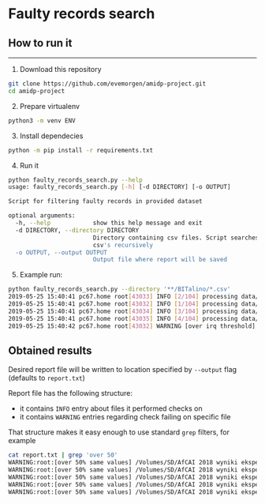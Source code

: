 # Faulty records search

## How to run it
------

1. Download this repository
```bash
git clone https://github.com/evemorgen/amidp-project.git
cd amidp-project
```
2. Prepare virtualenv
```bash
python3 -m venv ENV
```

3. Install dependecies
```bash
python -m pip install -r requirements.txt
```

4. Run it
```bash
python faulty_records_search.py --help
usage: faulty_records_search.py [-h] [-d DIRECTORY] [-o OUTPUT]

Script for filtering faulty records in provided dataset

optional arguments:
  -h, --help            show this help message and exit
  -d DIRECTORY, --directory DIRECTORY
                        Directory containing csv files. Script searches for
                        csv's recursively
  -o OUTPUT, --output OUTPUT
                        Output file where report will be saved
```

5. Example run:
```bash
python faulty_records_search.py --directory '**/BITalino/*.csv'
2019-05-25 15:40:41 pc67.home root[43033] INFO [2/104] processing data/2018-afcai-spring/B303/BITalino/GSR_p.csv
2019-05-25 15:40:41 pc67.home root[43032] INFO [1/104] processing data/2018-afcai-spring/B303/BITalino/BPM_p.csv
2019-05-25 15:40:41 pc67.home root[43034] INFO [3/104] processing data/2018-afcai-spring/B305/BITalino/BPM.csv
2019-05-25 15:40:41 pc67.home root[43035] INFO [4/104] processing data/2018-afcai-spring/B305/BITalino/GSR.csv
2019-05-25 15:40:42 pc67.home root[43032] WARNING [over irq threshold] data/2018-afcai-spring/B303/BITalino/BPM_p.csv contained 66194 values outside IRQ, which is 10% of values
```

## Obtained results

Desired report file will be written to location specified by `--output` flag (defaults to `report.txt`)

Report file has the following structure:
  - it contains `INFO` entry about files it performed checks on
  - it contains `WARNING` entries regarding check failing on specific file

That structure makes it easy enough to use standard `grep` filters, for example
```bash
cat report.txt | grep 'over 50'
WARNING:root:[over 50% same values] /Volumes/SD/AfCAI 2018 wyniki eksperymentu/2018-afcai-spring/B325/BITalino/GSR.csv contained 681 different values, 99.68% of them was 1020.0
WARNING:root:[over 50% same values] /Volumes/SD/AfCAI 2018 wyniki eksperymentu/2018-afcai-spring/B362/BITalino/GSR.csv contained 454 different values, 52.94% of them was 1020.0
WARNING:root:[over 50% same values] /Volumes/SD/AfCAI 2018 wyniki eksperymentu/2018-afcai-spring/B372/BITalino/GSR.csv contained 1 different values, 100.0% of them was 1020.0
WARNING:root:[over 50% same values] /Volumes/SD/AfCAI 2018 wyniki eksperymentu/2018-afcai-spring/B388/BITalino/GSR.csv contained 295 different values, 51.29% of them was 1020.0
WARNING:root:[over 50% same values] /Volumes/SD/AfCAI 2018 wyniki eksperymentu/2018-afcai-spring/D313/BITalino/GSR.csv contained 258 different values, 81.97% of them was 1020.0
```
